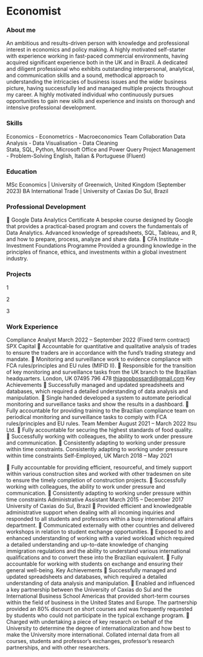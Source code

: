 # Economist

### About me
An ambitious and results-driven person with knowledge and professional interest in economics and policy making. A highly
motivated self-starter with experience working in fast-paced commercial environments, having acquired significant
experience both in the UK and in Brazil. A dedicated and diligent professional who exhibits outstanding interpersonal,
analytical, and communication skills and a sound, methodical approach to understanding the intricacies of business issues
and the wider business picture, having successfully led and managed multiple projects throughout my career. A highly
motivated individual who continuously pursues opportunities to gain new skills and experience and insists on thorough
and intensive professional development. 

### Skills
Economics - Econometrics - Macroeconomics Team Collaboration
Data Analysis - Data Visualisation - Data Cleaning  
Stata, SQL, Python, Microsoft Office and Power Query
Project Management - Problem-Solving 
English, Italian & Portuguese (Fluent)

### Education
MSc Economics | University of Greenwich, United Kingdom (September 2023)
BA International Trade | University of Caxias Do Sul, Brazil 

### Professional Development
 Google Data Analytics Certificate
A bespoke course designed by Google that provides a practical-based program and covers the fundamentals of Data
Analytics. Advanced knowledge of spreadsheets, SQL, Tableau, and R, and how to prepare, process, analyze and share
data.
 CFA Institute – Investment Foundations Programme
Provided a grounding knowledge in the principles of finance, ethics, and investments within a global investment industry. 

### Projects
1

2

3


### Work Experience
Compliance Analyst March 2022 – September 2022 (Fixed term contract)
SPX Capital
 Accountable for quantitative and qualitative analysis of trades to ensure the traders are in accordance with the
fund’s trading strategy and mandate.
 Monitoring and surveillance work to evidence compliance with FCA rules/principles and EU rules (MIFID II).
 Responsible for the transition of key monitoring and surveillance tasks from the UK branch to the Brazilian
headquarters.
 London, UK 07495 796 478 thiagopbossardi@gmail.com
Key Achievements
 Successfully managed and updated spreadsheets and databases, which required a detailed understanding of data
analysis and manipulation.
 Single handed developed a system to automate periodical monitoring and surveillance tasks and show the results in
a dashboard.
 Fully accountable for providing training to the Brazilian compliance team on periodical monitoring and surveillance
tasks to comply with FCA rules/principles and EU rules.
Team Member August 2021 – March 2022
Itsu Ltd.
 Fully accountable for securing the highest standards of food quality.
 Successfully working with colleagues, the ability to work under pressure and communication.
 Consistently adapting to working under pressure within time constraints. Consistently adapting to working under
pressure within time constraints
Self-Employed, UK March 2018 – May 2021

 Fully accountable for providing efficient, resourceful, and timely support within various construction sites and worked
with other tradesmen on site to ensure the timely completion of construction projects.
 Successfully working with colleagues, the ability to work under pressure and communication.
 Consistently adapting to working under pressure within time constraints
Administrative Assistant March 2015 – December 2017
University of Caxias do Sul, Brazil
 Provided efficient and knowledgeable administrative support when dealing with all incoming inquiries and responded
to all students and professors within a busy international affairs department.
 Communicated externally with other countries and delivered workshops in relation to student exchange
opportunities.
 Exposed to and enhanced understanding of working with a varied workload which required a detailed understanding
and up-to-date knowledge of changing immigration regulations and the ability to understand various international
qualifications and to convert these into the Brazilian equivalent.
 Fully accountable for working with students on exchange and ensuring their general well-being.
Key Achievements
 Successfully managed and updated spreadsheets and databases, which required a detailed understanding of data
analysis and manipulation.
 Enabled and influenced a key partnership between the University of Caxias do Sul and the International Business
School Americas that provided short-term courses within the field of business in the United States and Europe. The
partnership provided an 80% discount on short courses and was frequently requested by students who could not
participate in the typical exchange program.
 Charged with undertaking a piece of key research on behalf of the University to determine the degree of
internationalization and how best to make the University more international. Collated internal data from all courses,
students and professor’s exchanges, professor’s research partnerships, and with other researchers.
